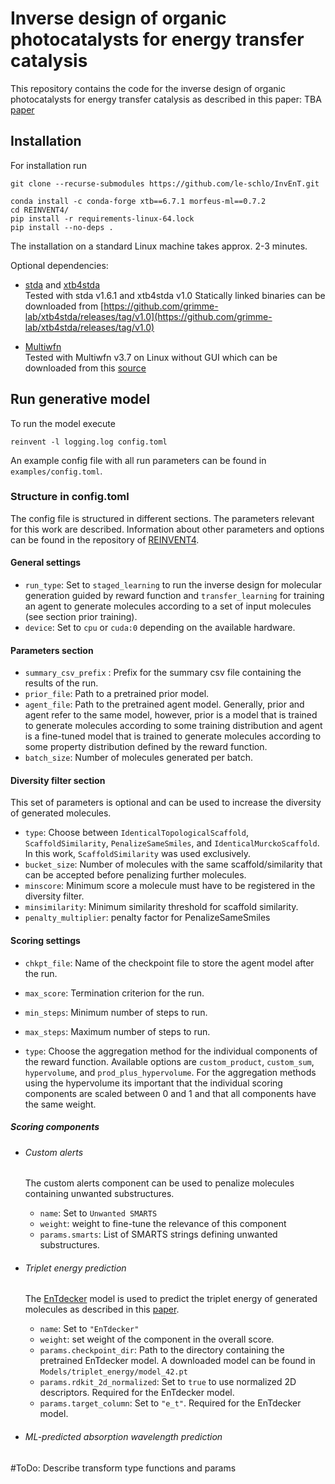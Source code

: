 # Inverse design of organic photocatalysts for energy transfer catalysis

This repository contains the code for the inverse design of organic photocatalysts for energy transfer catalysis as described in this paper: TBA [paper](TBA)

## Installation
For installation run
```
git clone --recurse-submodules https://github.com/le-schlo/InvEnT.git

conda install -c conda-forge xtb==6.7.1 morfeus-ml==0.7.2
cd REINVENT4/
pip install -r requirements-linux-64.lock
pip install --no-deps .
```

The installation on a standard Linux machine takes approx. 2-3 minutes.

Optional dependencies:
- [stda](https://github.com/grimme-lab/std2/tree/v1.6.1) and [xtb4stda](https://github.com/grimme-lab/xtb4stda) <br />
  Tested with stda v1.6.1 and xtb4stda v1.0
  Statically linked binaries can be downloaded from [https://github.com/grimme-lab/xtb4stda/releases/tag/v1.0](https://github.com/grimme-lab/xtb4stda/releases/tag/v1.0)
  
- [Multiwfn](https://doi.org/10.1063/5.0216272) <br />
  Tested with Multiwfn v3.7 on Linux without GUI which can be downloaded from this [source](http://sobereva.com/multiwfn/misc/Multiwfn_3.7_bin_Linux_noGUI.zip)

## Run generative model
To run the model execute 
```
reinvent -l logging.log config.toml
```
An example config file with all run parameters can be found in `examples/config.toml`.

### Structure in config.toml
The config file is structured in different sections. The parameters relevant for this work are described. Information about other parameters and options can be found in the repository of [REINVENT4](https://github.com/MolecularAI/REINVENT4/tree/main).
#### General settings
- `run_type`: Set to `staged_learning` to run the inverse design for molecular generation guided by reward function and `transfer_learning` for training an agent to generate molecules according to a set of input molecules (see section prior training).
- `device`: Set to `cpu` or `cuda:0` depending on the available hardware.

#### Parameters section
- `summary_csv_prefix` : Prefix for the summary csv file containing the results of the run.
- `prior_file`: Path to a pretrained prior model.
- `agent_file`: Path to the pretrained agent model. Generally, prior and agent refer to the same model, however, prior is a model that is trained to generate molecules according to some training distribution and agent is a fine-tuned model that is trained to generate molecules according to some property distribution defined by the reward function.
- `batch_size`: Number of molecules generated per batch.

#### Diversity filter section
This set of parameters is optional and can be used to increase the diversity of generated molecules.
- `type`: Choose between `IdenticalTopologicalScaffold`, `ScaffoldSimilarity`, `PenalizeSameSmiles`, and `IdenticalMurckoScaffold`. In this work, `ScaffoldSimilarity` was used exclusively.
- `bucket_size`: Number of molecules with the same scaffold/similarity that can be accepted before penalizing further molecules.
- `minscore`: Minimum score a molecule must have to be registered in the diversity filter.
- `minsimilarity`: Minimum similarity threshold for scaffold similarity.
- `penalty_multiplier`: penalty factor for PenalizeSameSmiles

#### Scoring settings
- `chkpt_file`: Name of the checkpoint file to store the agent model after the run.
- `max_score`: Termination criterion for the run.
- `min_steps`: Minimum number of steps to run.
- `max_steps`: Maximum number of steps to run.

- `type`: Choose the aggregation method for the individual components of the reward function. Available options are `custom_product`, `custom_sum`, `hypervolume`, and `prod_plus_hypervolume`. For the aggregation methods using the hypervolume its important that the individual scoring components are scaled between 0 and 1 and that all components have the same weight.

##### Scoring components
- ###### Custom alerts
    The custom alerts component can be used to penalize molecules containing unwanted substructures.
  - `name`: Set to `Unwanted SMARTS`
  - `weight`: weight to fine-tune the relevance of this component
  - `params.smarts`: List of SMARTS strings defining unwanted substructures.


- ###### Triplet energy prediction
    The [EnTdecker](https://github.com/le-schlo/EnTdecker) model is used to predict the triplet energy of generated molecules as described in this [paper](https://pubs.acs.org/doi/10.1021/jacs.4c01352).
  - `name`: Set to `"EnTdecker"`
  - `weight`: set weight of the component in the overall score.
  - `params.checkpoint_dir`: Path to the directory containing the pretrained EnTdecker model. A downloaded model can be found in `Models/triplet_energy/model_42.pt` 
  - `params.rdkit_2d_normalized`: Set to `true` to use normalized 2D descriptors. Required for the EnTdecker model.
  - `params.target_column`: Set to `"e_t"`. Required for the EnTdecker model.
- ###### ML-predicted absorption wavelength prediction




#ToDo: Describe transform type functions and params